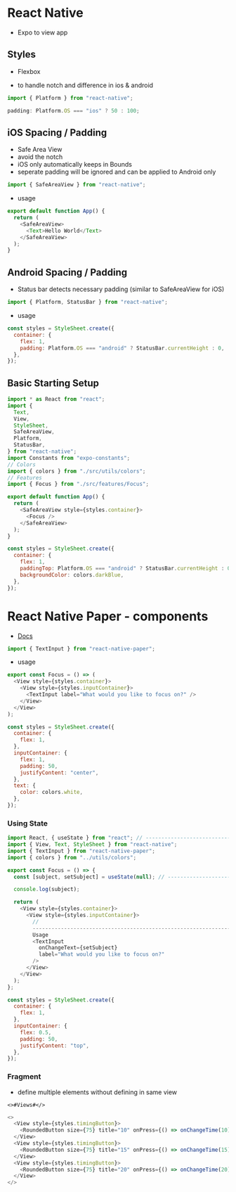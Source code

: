 # React Native

- Expo to view app

## Styles

- Flexbox

* to handle notch and difference in ios & android

```js
import { Platform } from "react-native";
```

```js
padding: Platform.OS === "ios" ? 50 : 100;
```

## iOS Spacing / Padding

- Safe Area View
- avoid the notch
- iOS only automatically keeps in Bounds
- seperate padding will be ignored and can be applied to Android only

```js
import { SafeAreaView } from "react-native";
```

- usage

```js
export default function App() {
  return (
    <SafeAreaView>
      <Text>Hello World</Text>
    </SafeAreaView>
  );
}
```

## Android Spacing / Padding

- Status bar detects necessary padding (similar to SafeAreaView for iOS)

```js
import { Platform, StatusBar } from "react-native";
```

- usage

```js
const styles = StyleSheet.create({
  container: {
    flex: 1,
    padding: Platform.OS === "android" ? StatusBar.currentHeight : 0,
  },
});
```

## Basic Starting Setup

```js
import * as React from "react";
import {
  Text,
  View,
  StyleSheet,
  SafeAreaView,
  Platform,
  StatusBar,
} from "react-native";
import Constants from "expo-constants";
// Colors
import { colors } from "./src/utils/colors";
// Features
import { Focus } from "./src/features/Focus";

export default function App() {
  return (
    <SafeAreaView style={styles.container}>
      <Focus />
    </SafeAreaView>
  );
}

const styles = StyleSheet.create({
  container: {
    flex: 1,
    paddingTop: Platform.OS === "android" ? StatusBar.currentHeight : 0,
    backgroundColor: colors.darkBlue,
  },
});
```

# React Native Paper - components

- [Docs](https://callstack.github.io/react-native-paper/)

```js
import { TextInput } from "react-native-paper";
```

- usage

```js
export const Focus = () => (
  <View style={styles.container}>
    <View style={styles.inputContainer}>
      <TextInput label="What would you like to focus on?" />
    </View>
  </View>
);

const styles = StyleSheet.create({
  container: {
    flex: 1,
  },
  inputContainer: {
    flex: 1,
    padding: 50,
    justifyContent: "center",
  },
  text: {
    color: colors.white,
  },
});
```

### Using State

```js
import React, { useState } from "react"; // ------------------------------------ Import
import { View, Text, StyleSheet } from "react-native";
import { TextInput } from "react-native-paper";
import { colors } from "../utils/colors";

export const Focus = () => {
  const [subject, setSubject] = useState(null); // ------------------------------------ Set Constant

  console.log(subject);

  return (
    <View style={styles.container}>
      <View style={styles.inputContainer}>
        //
        ---------------------------------------------------------------------------
        Usage
        <TextInput
          onChangeText={setSubject}
          label="What would you like to focus on?"
        />
      </View>
    </View>
  );
};

const styles = StyleSheet.create({
  container: {
    flex: 1,
  },
  inputContainer: {
    flex: 0.5,
    padding: 50,
    justifyContent: "top",
  },
});
```

### Fragment

- define multiple elements without defining in same view

`<>#Views#</>`

```js
<>
  <View style={styles.timingButton}>
    <RoundedButton size={75} title="10" onPress={() => onChangeTime(10)} />
  </View>
  <View style={styles.timingButton}>
    <RoundedButton size={75} title="15" onPress={() => onChangeTime(15)} />
  </View>
  <View style={styles.timingButton}>
    <RoundedButton size={75} title="20" onPress={() => onChangeTime(20)} />
  </View>
</>
```
